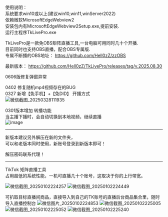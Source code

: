 使用说明：<br>
系统要求win10或以上(建议win10,win11,winServer2022)<br>
依赖微软MicrosoftEdgeWebview2<br>
安装包内有MicrosoftEdgeWebview2Setup.exe,提前安装.<br>
运行主程序TkLivePro.exe<br>

TkLivePro是一款免OBS矩阵直播工具,一台电脑可用同时几十个开播.<br>
目前同时也支持OBS直播，配合OBS专属版.<br>
专属不断播的OBS地址： https://github.com/Hell0zZ/zzOBS <br>

最新版本：
https://github.com/Hell0zZ/TkLivePro/releases/tag/v.2025.08.30

0606版修复弹窗异常

0402 修复随机mp4视频存在的BUG <br>
0327 新增【免手机】+【免DID】 开播方式 <br>
![微信截图_20250328111935](https://github.com/user-attachments/assets/63656442-260f-4a17-b932-04dedd64e798)

0301版本增加 转播功能 <br>
当主播下播时，会自动切换到本地视频，继续直播 <br>
![image](https://github.com/user-attachments/assets/4cf85a13-f315-4753-bfc6-3959bed21513)

---------------------------------------------------------------------------------------------
新版本建议另外解压在新的文件夹， <br>
可以和老版本同时使用，新账号登录到新版本即可！<br>

解压密码联系代理！<br>



---------------------------------------------------------------------------------------------

TikTok 矩阵直播工具<br>
占用超低的系统性能，一机可直播几十个账号，这取决于你的上行带宽。<br>

![微信截图_20250102224257](https://github.com/user-attachments/assets/c2115c7b-7369-41c4-bfe5-a5789e9ce94d)
![微信截图_20250102224449](https://github.com/user-attachments/assets/dc3416d3-82eb-4ce5-b371-59d220b15e5d)

可扒取目标直播间商品，直接导入到自己的TK账号的直播后台商品集合里，随时导入直播控制台
![微信图片_20250102224853](https://github.com/user-attachments/assets/cf4906ef-6ba9-486d-b067-0c35a46bd6b4)
![微信截图_20250102225005](https://github.com/user-attachments/assets/8af0bb5e-db0d-40bd-a81e-61612c4231ff)
![微信截图_20250102225052](https://github.com/user-attachments/assets/cd7c3945-07c2-45cf-ba12-8d5f8022e310)
![微信截图_20250102225240](https://github.com/user-attachments/assets/782f3a98-c7c4-4d61-87cc-ef9955e23303)

